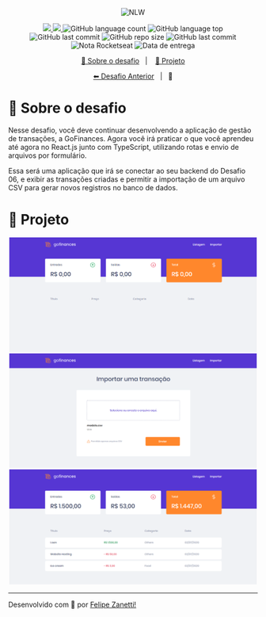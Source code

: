 <p align="center">
    <img src="https://camo.githubusercontent.com/d25397e9df01fe7882dcc1cbc96bdf052ffd7d0c/68747470733a2f2f73746f726167652e676f6f676c65617069732e636f6d2f676f6c64656e2d77696e642f626f6f7463616d702d676f737461636b2f6865616465722d6465736166696f732e706e67" alt="NLW" />
</p>
<p align="center">
    <a href="https://github.com/fajzanetti">
        <img src="https://img.shields.io/badge/GitHub-fajzanetti-34CB79?logo=GitHub"/>
    </a>
    <a href="https://www.linkedin.com/in/felipezanetti/">
        <img src="https://img.shields.io/badge/Linkedin-felipezanetti-34CB79?logo=linkedin"/>
    </a>
    <img alt="GitHub language count" src="https://img.shields.io/github/languages/count/fajzanetti/GoFinances-Web?color=34CB79" />
    <img alt="GitHub language top" src="https://img.shields.io/github/languages/top/fajzanetti/GoFinances-Web?color=34CB79" />
    <img alt="GitHub last commit" src="https://img.shields.io/github/last-commit/fajzanetti/GoFinances-Web?color=34CB79" />
    <img alt="GitHub repo size" src="https://img.shields.io/github/repo-size/fajzanetti/GoFinances-Web?color=34CB79" />
    <img alt="GitHub last commit" src="https://img.shields.io/github/last-commit/fajzanetti/GoFinances-Web?color=34CB79" />
    <img alt="Nota Rocketseat" src="https://img.shields.io/badge/Nota-10-34CB79" />
    <img alt="Data de entrega" src="https://img.shields.io/badge/Data%20de%20entrega-01%2F07%2F2020-34CB79" />
</p>
<p align="center">
  <a href="#-Sobre-o-desafio">🚀 Sobre o desafio</a>&nbsp;&nbsp;&nbsp;|&nbsp;&nbsp;&nbsp;
  <a href="#-Projeto">🚧 Projeto</a>
</p>
<p align="center">
  <a href="https://github.com/fajzanetti/desafio-database-upload#readme">⬅ Desafio Anterior</a>&nbsp;&nbsp;&nbsp;|&nbsp;&nbsp;&nbsp;🚫
</p>

# 🚀 Sobre o desafio

Nesse desafio, você deve continuar desenvolvendo a aplicação de gestão de transações, a GoFinances. Agora você irá praticar o que você aprendeu até agora no React.js junto com TypeScript, utilizando rotas e envio de arquivos por formulário.

Essa será uma aplicação que irá se conectar ao seu backend do Desafio 06, e exibir as transações criadas e permitir a importação de um arquivo CSV para gerar novos registros no banco de dados.

# 🚧 Projeto
<div align="center">
<img alt="GoFinances 01" title="GoFinances 01" src=".github/01.PNG" width="500px"/>
<img alt="GoFinances 02" title="GoFinances 02" src=".github/02.PNG" width="500px"/>
<img alt="GoFinances 03" title="GoFinances 03" src=".github/03.PNG" width="500px"/>
</div>

---

Desenvolvido com 💚 por [Felipe Zanetti!](https://www.linkedin.com/in/felipezanetti/)
